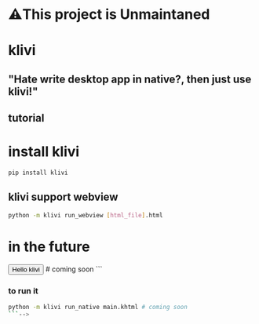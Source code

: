 # ⚠️This project is Unmaintaned

# klivi

## "Hate write desktop app in native?, then just use klivi!"

## tutorial
 
# install klivi
 
```sh
pip install klivi
```

## klivi support webview

```sh
python -m klivi run_webview [html_file].html
```

# in the future
<!--
### klivi plan support native-like-app with a language called klivi gui

### example

```html
<!-- file name: main.khtml -->
<window>
    <button>Hello klivi</button> # coming soon
</window>
```

### to run it

```sh
python -m klivi run_native main.khtml # coming soon
```-->
